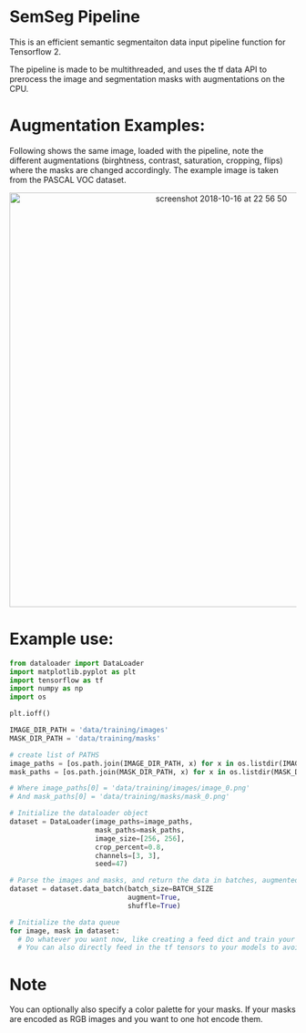 # SemSeg Pipeline
This is an efficient semantic segmentaiton data input pipeline function for Tensorflow 2.

The pipeline is made to be multithreaded, and uses the tf data API to prerocess the image and segmentation masks with augmentations on the CPU.

# Augmentation Examples:
Following shows the same image, loaded with the pipeline, note the different augmentations (birghtness, contrast, saturation, cropping, flips) where the masks are changed accordingly. The example image is taken from the PASCAL VOC dataset.

<p align="center">
<img width="728" alt="screenshot 2018-10-16 at 22 56 50" src="https://user-images.githubusercontent.com/4294680/68091937-2e74f380-fe86-11e9-9d4d-87cf1b81a4ea.gif">
</p>


# Example use:

```python 
from dataloader import DataLoader
import matplotlib.pyplot as plt
import tensorflow as tf
import numpy as np
import os

plt.ioff()

IMAGE_DIR_PATH = 'data/training/images'
MASK_DIR_PATH = 'data/training/masks'

# create list of PATHS
image_paths = [os.path.join(IMAGE_DIR_PATH, x) for x in os.listdir(IMAGE_DIR_PATH) if x.endswith('.png')]
mask_paths = [os.path.join(MASK_DIR_PATH, x) for x in os.listdir(MASK_DIR_PATH) if x.endswith('.png')]

# Where image_paths[0] = 'data/training/images/image_0.png' 
# And mask_paths[0] = 'data/training/masks/mask_0.png'

# Initialize the dataloader object
dataset = DataLoader(image_paths=image_paths,
                     mask_paths=mask_paths,
                     image_size=[256, 256],
                     crop_percent=0.8,
                     channels=[3, 3],
                     seed=47)

# Parse the images and masks, and return the data in batches, augmented optionally.
dataset = dataset.data_batch(batch_size=BATCH_SIZE
                             augment=True, 
                             shuffle=True)

# Initialize the data queue
for image, mask in dataset:      
  # Do whatever you want now, like creating a feed dict and train your models,
  # You can also directly feed in the tf tensors to your models to avoid using a feed dict.

```

# Note
You can optionally also specify a color palette for your masks. If your masks are encoded as RGB images and you want to one hot encode them.
